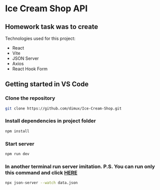 # Ice Cream Shop API

## Homework task  was to create 

Technologies used for this project:
- React
- Vite
- JSON Server
- Axios
- React Hook Form

## Getting started in VS Code

### Clone the repository
```bash
git clone https://github.com/dimux/Ice-Cream-Shop.git
```

### Install dependencies in project folder
```bash
npm install
```

### Start server 
```bash
npm run dev
```

### In another terminal run server imitation. P.S. You can run only this command and click [HERE](https://ice-cream-shop-tau.vercel.app/)
```bash
npx json-server --watch data.json
```


